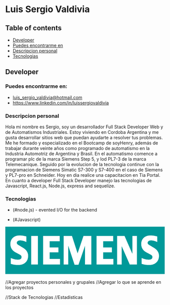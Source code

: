 #  Luis Sergio Valdivia

## Table of contents
* [Developer](#Developer)
* [Puedes encontrarme en](#technologies)
* [Descripcion personal](#setup)
* [Tecnologias](#tecnologias)

## Developer

### Puedes encontrarme en:


* [luis_sergio_valdivia@hotmail.com](#email)
* https://www.linkedin.com/in/luissergiovaldivia



### Descripcion personal

<p align="left">
 Hola mi nombre es Sergio, soy un desarrollador  Full Stack Developer Web y de Automatismos Industriales. Estoy viviendo en Cordoba Argentina y me gusta desarrollar sitios web que puedan ayudarte a resolver tus problemas.
 Me he formado y especializado en el Bootcamp de soyHenry, además de trabajar durante veinte años como programado de automatismo en la Industria Automotriz de Argentina y Brasil.
 En el automatismo comence a programar plc de la marca Siemens Step 5, y lod PL7-3 de la marca Telemecanique. Seguido por la evolucion de la tecnologia continue con la programacion de Siemens Simatic S7-300 y S7-400 en el caso de Siemens y PL7-pro en Schneider. Hoy en dia realice una capacitacion en Tia Portal.
 En cuanto a developer Full Stack Developer manejo las tecnologias de Javascript,
 React.js, Node.js, express and sequelize.
 



</p>

### Tecnologias
- (#node.js) - evented I/O for the backend
* (#Javascript)

<p align="left">
<img height="150" src="./img/Siemens.png" />

</p>




//Agregar proyectos personales y grupales
    //Agregar lo que se aprende en los proyectos

//Stack de Tecnologias
//Estadisticas